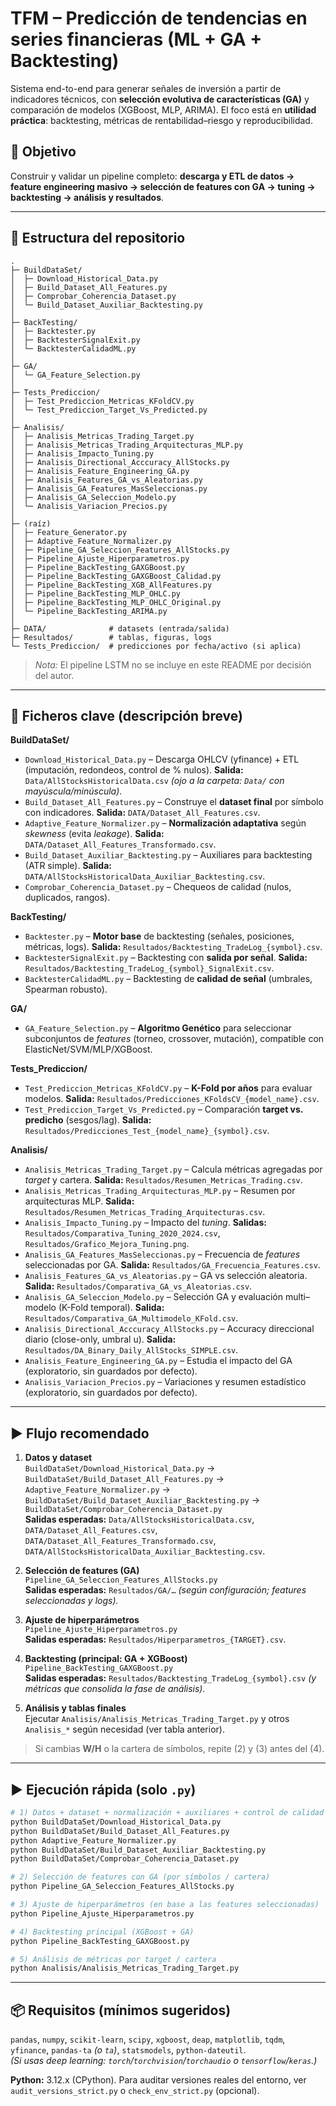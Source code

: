 # TFM – Predicción de tendencias en series financieras (ML + GA + Backtesting)

Sistema end-to-end para generar señales de inversión a partir de indicadores técnicos, con **selección evolutiva de características (GA)** y comparación de modelos (XGBoost, MLP, ARIMA). El foco está en **utilidad práctica**: backtesting, métricas de rentabilidad–riesgo y reproducibilidad.

## 🎯 Objetivo
Construir y validar un pipeline completo: **descarga y ETL de datos → feature engineering masivo → selección de features con GA → tuning → backtesting → análisis y resultados**.

---

## 📁 Estructura del repositorio
```
.
├─ BuildDataSet/
│  ├─ Download_Historical_Data.py
│  ├─ Build_Dataset_All_Features.py
│  ├─ Comprobar_Coherencia_Dataset.py
│  └─ Build_Dataset_Auxiliar_Backtesting.py
│
├─ BackTesting/
│  ├─ Backtester.py
│  ├─ BacktesterSignalExit.py
│  └─ BacktesterCalidadML.py
│
├─ GA/
│  └─ GA_Feature_Selection.py
│
├─ Tests_Prediccion/
│  ├─ Test_Prediccion_Metricas_KFoldCV.py
│  └─ Test_Prediccion_Target_Vs_Predicted.py
│
├─ Analisis/
│  ├─ Analisis_Metricas_Trading_Target.py
│  ├─ Analisis_Metricas_Trading_Arquitecturas_MLP.py
│  ├─ Analisis_Impacto_Tuning.py
│  ├─ Analisis_Directional_Acccuracy_AllStocks.py
│  ├─ Analisis_Feature_Engineering_GA.py
│  ├─ Analisis_Features_GA_vs_Aleatorias.py
│  ├─ Analisis_GA_Features_MasSeleccionas.py
│  ├─ Analisis_GA_Seleccion_Modelo.py
│  └─ Analisis_Variacion_Precios.py
│
├─ (raíz)
│  ├─ Feature_Generator.py
│  ├─ Adaptive_Feature_Normalizer.py
│  ├─ Pipeline_GA_Seleccion_Features_AllStocks.py
│  ├─ Pipeline_Ajuste_Hiperparametros.py
│  ├─ Pipeline_BackTesting_GAXGBoost.py
│  ├─ Pipeline_BackTesting_GAXGBoost_Calidad.py
│  ├─ Pipeline_BackTesting_XGB_AllFeatures.py
│  ├─ Pipeline_BackTesting_MLP_OHLC.py
│  ├─ Pipeline_BackTesting_MLP_OHLC_Original.py
│  └─ Pipeline_BackTesting_ARIMA.py
│
├─ DATA/              # datasets (entrada/salida)
├─ Resultados/        # tablas, figuras, logs
└─ Tests_Prediccion/  # predicciones por fecha/activo (si aplica)
```
> *Nota:* El pipeline LSTM no se incluye en este README por decisión del autor.

---

## 🧩 Ficheros clave (descripción breve)

**BuildDataSet/**
- `Download_Historical_Data.py` – Descarga OHLCV (yfinance) + ETL (imputación, redondeos, control de % nulos). **Salida:** `Data/AllStocksHistoricalData.csv` *(ojo a la carpeta: `Data/` con mayúscula/minúscula)*.
- `Build_Dataset_All_Features.py` – Construye el **dataset final** por símbolo con indicadores. **Salida:** `DATA/Dataset_All_Features.csv`.
- `Adaptive_Feature_Normalizer.py` – **Normalización adaptativa** según *skewness* (evita *leakage*). **Salida:** `DATA/Dataset_All_Features_Transformado.csv`.
- `Build_Dataset_Auxiliar_Backtesting.py` – Auxiliares para backtesting (ATR simple). **Salida:** `DATA/AllStocksHistoricalData_Auxiliar_Backtesting.csv`.
- `Comprobar_Coherencia_Dataset.py` – Chequeos de calidad (nulos, duplicados, rangos).

**BackTesting/**
- `Backtester.py` – **Motor base** de backtesting (señales, posiciones, métricas, logs). **Salida:** `Resultados/Backtesting_TradeLog_{symbol}.csv`.
- `BacktesterSignalExit.py` – Backtesting con **salida por señal**. **Salida:** `Resultados/Backtesting_TradeLog_{symbol}_SignalExit.csv`.
- `BacktesterCalidadML.py` – Backtesting de **calidad de señal** (umbrales, Spearman robusto).

**GA/**
- `GA_Feature_Selection.py` – **Algoritmo Genético** para seleccionar subconjuntos de *features* (torneo, crossover, mutación), compatible con ElasticNet/SVM/MLP/XGBoost.

**Tests_Prediccion/**
- `Test_Prediccion_Metricas_KFoldCV.py` – **K-Fold por años** para evaluar modelos. **Salida:** `Resultados/Predicciones_KFoldsCV_{model_name}.csv`.
- `Test_Prediccion_Target_Vs_Predicted.py` – Comparación **target vs. predicho** (sesgos/lag). **Salida:** `Resultados/Predicciones_Test_{model_name}_{symbol}.csv`.

**Analisis/**
- `Analisis_Metricas_Trading_Target.py` – Calcula métricas agregadas por *target* y cartera. **Salida:** `Resultados/Resumen_Metricas_Trading.csv`.
- `Analisis_Metricas_Trading_Arquitecturas_MLP.py` – Resumen por arquitecturas MLP. **Salida:** `Resultados/Resumen_Metricas_Trading_Arquitecturas.csv`.
- `Analisis_Impacto_Tuning.py` – Impacto del *tuning*. **Salidas:** `Resultados/Comparativa_Tuning_2020_2024.csv`, `Resultados/Grafico_Mejora_Tuning.png`.
- `Analisis_GA_Features_MasSeleccionas.py` – Frecuencia de *features* seleccionadas por GA. **Salida:** `Resultados/GA_Frecuencia_Features.csv`.
- `Analisis_Features_GA_vs_Aleatorias.py` – GA vs selección aleatoria. **Salida:** `Resultados/Comparativa_GA_vs_Aleatorias.csv`.
- `Analisis_GA_Seleccion_Modelo.py` – Selección GA y evaluación multi–modelo (K-Fold temporal). **Salida:** `Resultados/Comparativa_GA_Multimodelo_KFold.csv`.
- `Analisis_Directional_Acccuracy_AllStocks.py` – Accuracy direccional diario (close-only, umbral u). **Salida:** `Resultados/DA_Binary_Daily_AllStocks_SIMPLE.csv`.
- `Analisis_Feature_Engineering_GA.py` – Estudia el impacto del GA (exploratorio, sin guardados por defecto).
- `Analisis_Variacion_Precios.py` – Variaciones y resumen estadístico (exploratorio, sin guardados por defecto).

---

## ▶️ Flujo recomendado
1) **Datos y dataset**  
   `BuildDataSet/Download_Historical_Data.py` → `BuildDataSet/Build_Dataset_All_Features.py` →  
   `Adaptive_Feature_Normalizer.py` → `BuildDataSet/Build_Dataset_Auxiliar_Backtesting.py` → `BuildDataSet/Comprobar_Coherencia_Dataset.py`  
   **Salidas esperadas:** `Data/AllStocksHistoricalData.csv`, `DATA/Dataset_All_Features.csv`, `DATA/Dataset_All_Features_Transformado.csv`, `DATA/AllStocksHistoricalData_Auxiliar_Backtesting.csv`.

2) **Selección de features (GA)**  
   `Pipeline_GA_Seleccion_Features_AllStocks.py`  
   **Salidas esperadas:** `Resultados/GA/…` *(según configuración; features seleccionadas y logs).*

3) **Ajuste de hiperparámetros**  
   `Pipeline_Ajuste_Hiperparametros.py`  
   **Salidas esperadas:** `Resultados/Hiperparametros_{TARGET}.csv`.

4) **Backtesting (principal: GA + XGBoost)**  
   `Pipeline_BackTesting_GAXGBoost.py`  
   **Salidas esperadas:** `Resultados/Backtesting_TradeLog_{symbol}.csv` *(y métricas que consolida la fase de análisis).*

5) **Análisis y tablas finales**  
   Ejecutar `Analisis/Analisis_Metricas_Trading_Target.py` y otros `Analisis_*` según necesidad (ver tabla anterior).

> Si cambias **W/H** o la cartera de símbolos, repite (2) y (3) antes del (4).

---

## ▶️ Ejecución rápida (solo `.py`)

```bash
# 1) Datos + dataset + normalización + auxiliares + control de calidad
python BuildDataSet/Download_Historical_Data.py
python BuildDataSet/Build_Dataset_All_Features.py
python Adaptive_Feature_Normalizer.py
python BuildDataSet/Build_Dataset_Auxiliar_Backtesting.py
python BuildDataSet/Comprobar_Coherencia_Dataset.py

# 2) Selección de features con GA (por símbolos / cartera)
python Pipeline_GA_Seleccion_Features_AllStocks.py

# 3) Ajuste de hiperparámetros (en base a las features seleccionadas)
python Pipeline_Ajuste_Hiperparametros.py

# 4) Backtesting principal (XGBoost + GA)
python Pipeline_BackTesting_GAXGBoost.py

# 5) Análisis de métricas por target / cartera
python Analisis/Analisis_Metricas_Trading_Target.py
```

---

## 📦 Requisitos (mínimos sugeridos)
`pandas`, `numpy`, `scikit-learn`, `scipy`, `xgboost`, `deap`, `matplotlib`, `tqdm`, `yfinance`, `pandas-ta` *(o `ta`)*, `statsmodels`, `python-dateutil`.  
*(Si usas deep learning: `torch`/`torchvision`/`torchaudio` o `tensorflow`/`keras`.)*

**Python:** 3.12.x (CPython). Para auditar versiones reales del entorno, ver `audit_versions_strict.py` o `check_env_strict.py` (opcional).
